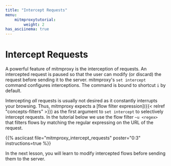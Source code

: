 ```yaml
---
title: "Intercept Requests"
menu:
    mitmproxytutorial:
        weight: 2
has_asciinema: true
---
```


# Intercept Requests

A powerful feature of mitmproxy is the interception of requests.
An intercepted request is paused so that the user can modify (or discard) the request before sending it to the server.
mitmproxy's `set intercept` command configures interceptions.
The command is bound to shortcut `i` by default.

Intercepting *all* requests is usually not desired as it constantly interrupts your browsing.
Thus, mitmproxy expects a [flow filter expression]({{< relref "concepts-filters" >}}) as the first argument to `set intercept` to selectively intercept requests.
In the tutorial below we use the flow filter `~u <regex>` that filters flows by matching the regular expressing on the URL of the request.

{{% asciicast file="mitmproxy_intercept_requests" poster="0:3" instructions=true %}}

In the next lesson, you will learn to modify intercepted flows before sending them to the server.
